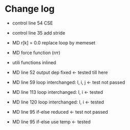 # Change log
- control line 54 CSE
- control line 35 add stride


- MD r[k] = 0.0 replace loop by memeset
- MD force function (r*r*r)
- utili functions inlined
- MD line 52 output dep fixed <- tested till here
- MD line 59 loop interchanged: l, i, j <- test not passed
- MD line 113 loop interchanged: l, i <- tested
- MD line 120 loop interchanged: l, i <- tested
- MD line 95 if-else reduced <- test not passed
- MD line 95 if-else use temp <- tested